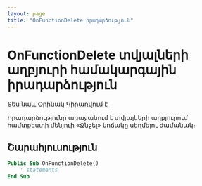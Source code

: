 ```yaml
---
layout: page
title: "OnFunctionDelete իրադարձություն"
---
```


# OnFunctionDelete տվյալների աղբյուրի համակարգային իրադարձություն

[Տես նաև](OnFunctionEdit.md) Օրինակ [Կիրառվում է](../Defs/Data.md)

Իրադարձությունը առաջանում է տվյալների աղբյուրում համտքեստի մենյուի «Ջնջել» կոճակը սեղմելու ժամանակ։ 

## Շարահյուսություն

``` vb
Public Sub OnFunctionDelete()
    ' statements
End Sub
```
